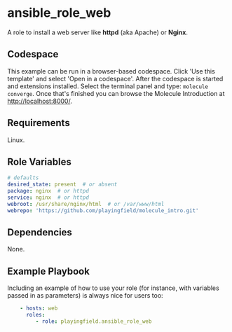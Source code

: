 ansible_role_web
=========

A role to install a web server like **httpd** (aka Apache) or **Nginx**.

Codespace
---------
This example can be run in a browser-based codespace. Click 'Use this template' and select 'Open in a codespace'.
After the codespace is started and extensions installed. Select the terminal panel and type: `molecule converge`.
Once that's finished you can browse the Molecule Introduction at [http://localhost:8000/](http://localhost:8000/).

Requirements
------------

Linux.

Role Variables
--------------

```yml
# defaults
desired_state: present  # or absent
package: nginx  # or httpd
service: nginx  # or httpd
webroot: /usr/share/nginx/html  # or /var/www/html
webrepo: 'https://github.com/playingfield/molecule_intro.git'
```

Dependencies
------------
None.

Example Playbook
----------------

Including an example of how to use your role (for instance, with variables passed in as parameters) is always nice for users too:

```yaml
    - hosts: web
      roles:
         - role: playingfield.ansible_role_web
```
